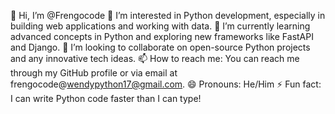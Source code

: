 👋 Hi, I’m @Frengocode
👀 I’m interested in Python development, especially in building web applications and working with data.
🌱 I’m currently learning advanced concepts in Python and exploring new frameworks like FastAPI and Django.
💞️ I’m looking to collaborate on open-source Python projects and any innovative tech ideas.
📫 How to reach me: You can reach me through my GitHub profile or via email at frengocode@wendypython17@gmail.com.
😄 Pronouns: He/Him
⚡ Fun fact: I can write Python code faster than I can type!

<!---
Frengocode/Frengocode is a ✨ special ✨ repository because its `README.md` (this file) appears on your GitHub profile.
You can click the Preview link to take a look at your changes.
--->
